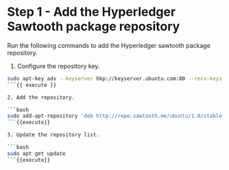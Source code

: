 # Step 1 - Add the Hyperledger Sawtooth package repository

Run the following commands to add the Hyperledger sawtooth package repository.

1. Configure the repository key.

```bash
sudo apt-key adv --keyserver hkp://keyserver.ubuntu.com:80 --recv-keys 8AA7AF1F1091A5FD
```{{ execute }}

2. Add the repository.

```bash
sudo add-apt-repository 'deb http://repo.sawtooth.me/ubuntu/1.0/stable xenial universe'
```{{execute}}

3. Update the repository list.

```bash
sudo apt get update
```{{execute}}
